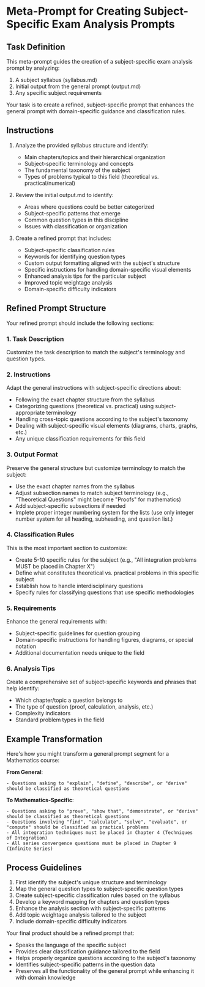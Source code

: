 # Meta-Prompt for Creating Subject-Specific Exam Analysis Prompts

## Task Definition

This meta-prompt guides the creation of a subject-specific exam analysis prompt by analyzing:

1. A subject syllabus (syllabus.md)
2. Initial output from the general prompt (output.md)
3. Any specific subject requirements

Your task is to create a refined, subject-specific prompt that enhances the general prompt with domain-specific guidance and classification rules.

## Instructions

1. Analyze the provided syllabus structure and identify:

   - Main chapters/topics and their hierarchical organization
   - Subject-specific terminology and concepts
   - The fundamental taxonomy of the subject
   - Types of problems typical to this field (theoretical vs. practical/numerical)

2. Review the initial output.md to identify:

   - Areas where questions could be better categorized
   - Subject-specific patterns that emerge
   - Common question types in this discipline
   - Issues with classification or organization

3. Create a refined prompt that includes:
   - Subject-specific classification rules
   - Keywords for identifying question types
   - Custom output formatting aligned with the subject's structure
   - Specific instructions for handling domain-specific visual elements
   - Enhanced analysis tips for the particular subject
   - Improved topic weightage analysis
   - Domain-specific difficulty indicators

## Refined Prompt Structure

Your refined prompt should include the following sections:

### 1. Task Description

Customize the task description to match the subject's terminology and question types.

### 2. Instructions

Adapt the general instructions with subject-specific directions about:

- Following the exact chapter structure from the syllabus
- Categorizing questions (theoretical vs. practical) using subject-appropriate terminology
- Handling cross-topic questions according to the subject's taxonomy
- Dealing with subject-specific visual elements (diagrams, charts, graphs, etc.)
- Any unique classification requirements for this field

### 3. Output Format

Preserve the general structure but customize terminology to match the subject:

- Use the exact chapter names from the syllabus
- Adjust subsection names to match subject terminology (e.g., "Theoretical Questions" might become "Proofs" for mathematics)
- Add subject-specific subsections if needed
- Implete proper integer numbering system for the lists (use only integer number system for all heading, subheading, and question list.)

### 4. Classification Rules

This is the most important section to customize:

- Create 5-10 specific rules for the subject (e.g., "All integration problems MUST be placed in Chapter X")
- Define what constitutes theoretical vs. practical problems in this specific subject
- Establish how to handle interdisciplinary questions
- Specify rules for classifying questions that use specific methodologies

### 5. Requirements

Enhance the general requirements with:

- Subject-specific guidelines for question grouping
- Domain-specific instructions for handling figures, diagrams, or special notation
- Additional documentation needs unique to the field

### 6. Analysis Tips

Create a comprehensive set of subject-specific keywords and phrases that help identify:

- Which chapter/topic a question belongs to
- The type of question (proof, calculation, analysis, etc.)
- Complexity indicators
- Standard problem types in the field

## Example Transformation

Here's how you might transform a general prompt segment for a Mathematics course:

**From General**:

```
- Questions asking to "explain", "define", "describe", or "derive" should be classified as theoretical questions
```

**To Mathematics-Specific**:

```
- Questions asking to "prove", "show that", "demonstrate", or "derive" should be classified as theoretical questions
- Questions involving "find", "calculate", "solve", "evaluate", or "compute" should be classified as practical problems
- All integration techniques must be placed in Chapter 4 (Techniques of Integration)
- All series convergence questions must be placed in Chapter 9 (Infinite Series)
```

## Process Guidelines

1. First identify the subject's unique structure and terminology
2. Map the general question types to subject-specific question types
3. Create subject-specific classification rules based on the syllabus
4. Develop a keyword mapping for chapters and question types
5. Enhance the analysis section with subject-specific patterns
6. Add topic weightage analysis tailored to the subject
7. Include domain-specific difficulty indicators

Your final product should be a refined prompt that:

- Speaks the language of the specific subject
- Provides clear classification guidance tailored to the field
- Helps properly organize questions according to the subject's taxonomy
- Identifies subject-specific patterns in the question data
- Preserves all the functionality of the general prompt while enhancing it with domain knowledge
